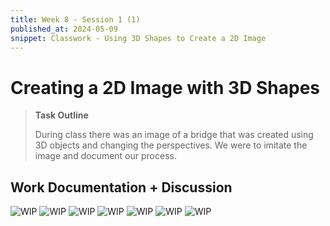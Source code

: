 ```yaml
---
title: Week 8 - Session 1 (1)
published_at: 2024-05-09
snippet: Classwork - Using 3D Shapes to Create a 2D Image
---
```

# Creating a 2D Image with 3D Shapes
>**Task Outline**
>
> During class there was an image of a bridge that was created using 3D objects and changing the perspectives. We were to imitate the image and document our process.

## Work Documentation + Discussion
![WIP](/W8/bridge1.png)
![WIP](/W8/bridge2.png)
![WIP](/W8/bridge3.png)
![WIP](/W8/bridge4.png)
![WIP](/W8/bridge5.png)
![WIP](/W8/bridge6.png)
![WIP](/W8/bridge7.png)